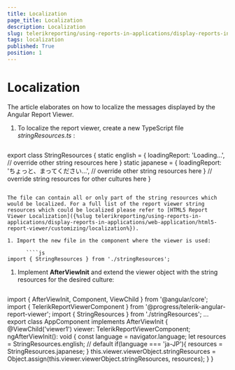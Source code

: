 ```yaml
---
title: Localization
page_title: Localization 
description: Localization
slug: telerikreporting/using-reports-in-applications/display-reports-in-applications/web-application/angular-report-viewer/customizing/localization
tags: localization
published: True
position: 1
---
```


# Localization

The article elaborates on how to localize the messages displayed by the Angular Report Viewer.

1. To localize the report viewer, create a new TypeScript file *stringResources.ts* :
    
      ````js
export class StringResources {
		static english = {
			loadingReport: 'Loading...',
			// override other string resources here
		}
		static japanese = {
			loadingReport: 'ちょっと、まってください...',
			// override other string resources here
		}
		// override string resources for other cultures here
}
````

The file can contain all or only part of the string resources which would be localized. For a full list of the report viewer string resources which could be localized please refer to [HTML5 Report Viewer Localization]({%slug telerikreporting/using-reports-in-applications/display-reports-in-applications/web-application/html5-report-viewer/customizing/localization%}). 

1. Import the new file in the component where the viewer is used:
    
      ````js
import { StringResources } from './stringResources';
````

1. Implement __AfterViewInit__ and extend the viewer object with the string resources for the desired culture:
    
      ````js
import { AfterViewInit, Component, ViewChild } from '@angular/core';
import { TelerikReportViewerComponent } from '@progress/telerik-angular-report-viewer';
import { StringResources } from './stringResources';
...
export class AppComponent implements AfterViewInit {
	  @ViewChild('viewer1') viewer: TelerikReportViewerComponent;
	  ngAfterViewInit(): void {
		const language = navigator.language;
		let resources = StringResources.english; // default
		if(language === 'ja-JP'){
		  resources = StringResources.japanese;
		}
		this.viewer.viewerObject.stringResources = Object.assign(this.viewer.viewerObject.stringResources, resources);
	  }
}
````

